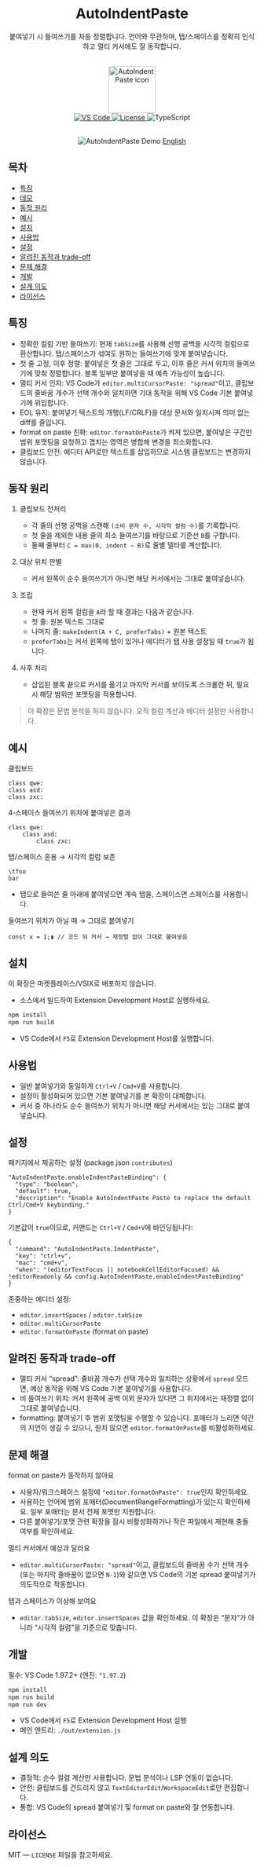 <div align="center">

# AutoIndentPaste

붙여넣기 시 들여쓰기를 자동 정렬합니다. 언어와 무관하며, 탭/스페이스를 정확히 인식하고 멀티 커서에도 잘 동작합니다.

<br/>

<img src="icon.png" alt="AutoIndentPaste icon" width="96" />

<br/>

<a href="https://code.visualstudio.com/">
  <img alt="VS Code" src="https://img.shields.io/badge/VS%20Code-%E2%89%A51.97.2-007ACC?logo=visualstudiocode&logoColor=white" />
</a>
<a href="LICENSE">
  <img alt="License" src="https://img.shields.io/badge/License-MIT-green.svg" />
</a>
<img alt="TypeScript" src="https://img.shields.io/badge/Built%20with-TypeScript-3178C6?logo=typescript&logoColor=white" />

<br/>
<br/>

![AutoIndentPaste Demo](https://github.com/dlwlsdn3642/AutoIndentPaste/raw/main/demo/demo.gif)
[English](https://github.com/dlwlsdn3642/AutoIndentPaste/tree/main)

</div>

## 목차

- [특징](#특징)
- [데모](#데모)
- [동작 원리](#동작-원리)
- [예시](#예시)
- [설치](#설치)
- [사용법](#사용법)
- [설정](#설정)
- [알려진 동작과 trade-off](#알려진-동작과-trade-off)
- [문제 해결](#문제-해결)
- [개발](#개발)
- [설계 의도](#설계-의도)
- [라이선스](#라이선스)

## 특징

- 정확한 컬럼 기반 들여쓰기: 현재 `tabSize`를 사용해 선행 공백을 시각적 컬럼으로 환산합니다. 탭/스페이스가 섞여도 원하는 들여쓰기에 맞게 붙여넣습니다.
- 첫 줄 고정, 이후 정렬: 붙여넣은 첫 줄은 그대로 두고, 이후 줄은 커서 위치의 들여쓰기에 맞춰 정렬합니다. 블록 일부만 붙여넣을 때 예측 가능성이 높습니다.
- 멀티 커서 인지: VS Code가 `editor.multiCursorPaste: "spread"`이고, 클립보드의 줄바꿈 개수가 선택 개수와 일치하면 기대 동작을 위해 VS Code 기본 붙여넣기에 위임합니다.
- EOL 유지: 붙여넣기 텍스트의 개행(LF/CRLF)을 대상 문서와 일치시켜 의미 없는 diff를 줄입니다.
- format on paste 친화: `editor.formatOnPaste`가 켜져 있으면, 붙여넣은 구간만 범위 포맷팅을 요청하고 겹치는 영역은 병합해 변경을 최소화합니다.
- 클립보드 안전: 에디터 API로만 텍스트를 삽입하므로 시스템 클립보드는 변경하지 않습니다.

## 동작 원리

1. 클립보드 전처리

   - 각 줄의 선행 공백을 스캔해 `(소비 문자 수, 시각적 컬럼 수)`를 기록합니다.
   - 첫 줄을 제외한 내용 줄의 최소 들여쓰기를 바탕으로 기준선 `B`를 구합니다.
   - 둘째 줄부터 `C = max(0, indent − B)`로 줄별 델타를 계산합니다.

2. 대상 위치 판별

   - 커서 왼쪽이 순수 들여쓰기가 아니면 해당 커서에서는 그대로 붙여넣습니다.

3. 조립

   - 현재 커서 왼쪽 컬럼을 `A`라 할 때 결과는 다음과 같습니다.
   - 첫 줄: 원본 텍스트 그대로
   - 나머지 줄: `makeIndent(A + C, preferTabs)` + 원본 텍스트
   - `preferTabs`는 커서 왼쪽에 탭이 있거나 에디터가 탭 사용 설정일 때 `true`가 됩니다.

4. 사후 처리
   - 삽입된 블록 끝으로 커서를 옮기고 마지막 커서를 보이도록 스크롤한 뒤, 필요 시 해당 범위만 포맷팅을 적용합니다.

> 이 확장은 문법 분석을 하지 않습니다. 오직 컬럼 계산과 에디터 설정만 사용합니다.

## 예시

클립보드

```
class qwe:
class asd:
class zxc:
```

4‑스페이스 들여쓰기 위치에 붙여넣은 결과

```
class qwe:
    class asd:
        class zxc:
```

탭/스페이스 혼용 → 시각적 컬럼 보존

```
\tfoo
bar
```

- 탭으로 들여쓴 줄 아래에 붙여넣으면 계속 탭을, 스페이스면 스페이스를 사용합니다.

들여쓰기 위치가 아닐 때 → 그대로 붙여넣기

```
const x = 1;▮ // 코드 뒤 커서 → 재정렬 없이 그대로 붙여넣음
```

## 설치

이 확장은 마켓플레이스/VSIX로 배포하지 않습니다.

- 소스에서 빌드하여 Extension Development Host로 실행하세요.

```bash
npm install
npm run build
```

- VS Code에서 `F5`로 Extension Development Host를 실행합니다.

## 사용법

- 일반 붙여넣기와 동일하게 `Ctrl+V` / `Cmd+V`를 사용합니다.
- 설정이 활성화되어 있으면 기본 붙여넣기를 본 확장이 대체합니다.
- 커서 중 하나라도 순수 들여쓰기 위치가 아니면 해당 커서에서는 있는 그대로 붙여넣습니다.

## 설정

패키지에서 제공하는 설정 (package.json `contributes`)

```jsonc
"AutoIndentPaste.enableIndentPasteBinding": {
  "type": "boolean",
  "default": true,
  "description": "Enable AutoIndentPaste Paste to replace the default Ctrl/Cmd+V keybinding."
}
```

기본값이 `true`이므로, 커맨드는 `Ctrl+V` / `Cmd+V`에 바인딩됩니다:

```jsonc
{
  "command": "AutoIndentPaste.IndentPaste",
  "key": "ctrl+v",
  "mac": "cmd+v",
  "when": "(editorTextFocus || notebookCellEditorFocused) && !editorReadonly && config.AutoIndentPaste.enableIndentPasteBinding"
}
```

존중하는 에디터 설정:

- `editor.insertSpaces` / `editor.tabSize`
- `editor.multiCursorPaste`
- `editor.formatOnPaste` (format on paste)

## 알려진 동작과 trade-off

- 멀티 커서 “spread”: 줄바꿈 개수가 선택 개수와 일치하는 상황에서 `spread` 모드면, 예상 동작을 위해 VS Code 기본 붙여넣기를 사용합니다.
- 비 들여쓰기 위치: 커서 왼쪽에 공백 이외 문자가 있다면 그 위치에서는 재정렬 없이 그대로 붙여넣습니다.
- formatting: 붙여넣기 후 범위 포맷팅을 수행할 수 있습니다. 포매터가 느리면 약간의 지연이 생길 수 있으니, 원치 않으면 `editor.formatOnPaste`를 비활성화하세요.

## 문제 해결

format on paste가 동작하지 않아요

- 사용자/워크스페이스 설정에 `"editor.formatOnPaste": true`인지 확인하세요.
- 사용하는 언어에 범위 포매터(DocumentRangeFormatting)가 있는지 확인하세요. 일부 포매터는 문서 전체 포맷만 지원합니다.
- 다른 붙여넣기/포맷 관련 확장을 잠시 비활성화하거나 작은 파일에서 재현해 충돌 여부를 확인하세요.

멀티 커서에서 예상과 달라요

- `editor.multiCursorPaste: "spread"`이고, 클립보드의 줄바꿈 수가 선택 개수(또는 마지막 줄바꿈이 없으면 `N-1`)와 같으면 VS Code의 기본 spread 붙여넣기가 의도적으로 작동합니다.

탭과 스페이스가 이상해 보여요

- `editor.tabSize`, `editor.insertSpaces` 값을 확인하세요. 이 확장은 “문자”가 아니라 “시각적 컬럼”을 기준으로 맞춥니다.

## 개발

필수: VS Code 1.97.2+ (엔진: `^1.97.2`)

```bash
npm install
npm run build
npm run dev
```

- VS Code에서 `F5`로 Extension Development Host 실행
- 메인 엔트리: `./out/extension.js`

## 설계 의도

- 결정적: 순수 컬럼 계산만 사용합니다. 문법 분석이나 LSP 연동이 없습니다.
- 안전: 클립보드를 건드리지 않고 `TextEditorEdit`/`WorkspaceEdit`로만 편집합니다.
- 통합: VS Code의 spread 붙여넣기 및 format on paste와 잘 연동합니다.

## 라이선스

MIT — `LICENSE` 파일을 참고하세요.
